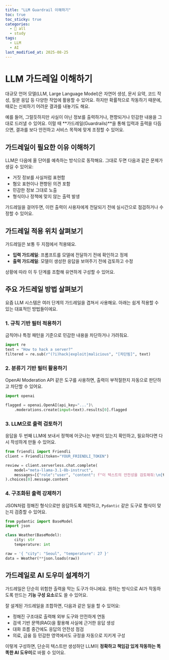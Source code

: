 ```yaml
---
title: "LLM Guardrail 이해하기"
toc: true
toc_sticky: true
categories:
  - 📂 all
  - study
tags:
  - LLM
  - AI
last_modified_at: 2025-08-25
---
```


# LLM 가드레일 이해하기

대규모 언어 모델(LLM, Large Language Model)은 자연어 생성, 문서 요약, 코드 작성, 질문 응답 등 다양한 작업에 활용할 수 있어요. 하지만 확률적으로 작동하기 때문에, 때로는 신뢰하기 어려운 결과를 내놓기도 해요.

예를 들어, 그럴듯하지만 사실이 아닌 정보를 출력하거나, 편향되거나 민감한 내용을 그대로 드러낼 수 있어요. 이럴 때 **가드레일(Guardrails)**을 통해 입력과 출력을 다듬으면, 결과를 보다 안전하고 서비스 목적에 맞게 조정할 수 있어요.

## 가드레일이 필요한 이유 이해하기

LLM은 다음에 올 단어를 예측하는 방식으로 동작해요. 그대로 두면 다음과 같은 문제가 생길 수 있어요:

* 거짓 정보를 사실처럼 표현함
* 혐오 표현이나 편향된 의견 포함
* 민감한 정보 그대로 노출
* 형식이나 정책에 맞지 않는 출력 발생

가드레일을 걸어두면, 이런 출력이 사용자에게 전달되기 전에 실시간으로 점검하거나 수정할 수 있어요.

## 가드레일 적용 위치 살펴보기

가드레일은 보통 두 지점에서 적용돼요.

* **입력 가드레일**: 프롬프트를 모델에 전달하기 전에 확인하고 정제
* **출력 가드레일**: 모델이 생성한 응답을 보여주기 전에 검토하고 수정

상황에 따라 이 두 단계를 조합해 유연하게 구성할 수 있어요.

## 주요 가드레일 방법 살펴보기

요즘 LLM 시스템은 여러 단계의 가드레일을 겹쳐서 사용해요. 아래는 쉽게 적용할 수 있는 대표적인 방법들이에요.

### 1. 규칙 기반 필터 적용하기

금칙어나 특정 패턴을 기준으로 민감한 내용을 차단하거나 가려줘요.

```python
import re
text = "How to hack a server?"
filtered = re.sub(r"(?i)hack|exploit|malicious", "[차단됨]", text)
```

### 2. 분류기 기반 필터 활용하기

OpenAI Moderation API 같은 도구를 사용하면, 출력이 부적절한지 자동으로 판단하고 차단할 수 있어요.

```python
import openai

flagged = openai.OpenAI(api_key="...")\
    .moderations.create(input=text).results[0].flagged
```

### 3. LLM으로 출력 검토하기

응답을 두 번째 LLM에 보내서 정책에 어긋나는 부분이 있는지 확인하고, 필요하다면 다시 작성하게 만들 수 있어요.

```python
from friendli import Friendli
client = Friendli(token="YOUR_FRIENDLI_TOKEN")

review = client.serverless.chat.complete(
    model="meta-llama-3.1‑8b‑instruct",
    messages=[{"role":"user", "content": f"이 텍스트의 안전성을 검토해줘:\n{text}"}]
).choices[0].message.content
```

### 4. 구조화된 출력 강제하기

JSON처럼 정해진 형식으로만 응답하도록 제한하고, `Pydantic` 같은 도구로 형식이 맞는지 검증할 수 있어요.

```python
from pydantic import BaseModel
import json

class Weather(BaseModel):
    city: str
    temperature: int

raw = '{ "city": "Seoul", "temperature": 27 }'
data = Weather(**json.loads(raw))
```

## 가드레일로 AI 도우미 설계하기

가드레일은 단순히 위험한 출력을 막는 도구가 아니에요. 원하는 방식으로 AI가 작동하도록 만드는 **기능 구성 요소**로도 쓸 수 있어요.

잘 설계된 가드레일을 조합하면, 다음과 같은 일을 할 수 있어요:

* 정해진 구조대로 출력해 외부 도구와 안전하게 연동
* 검색 기반 문맥(RAG)을 활용해 사실에 근거한 응답 생성
* 대화 흐름 중간에도 응답의 안전성 점검
* 의료, 금융 등 민감한 영역에서도 규정을 자동으로 지키게 구성

이렇게 구성하면, 단순히 텍스트만 생성하던 LLM이 **정확하고 책임감 있게 작동하는 똑똑한 AI 도우미**로 바뀔 수 있어요.
